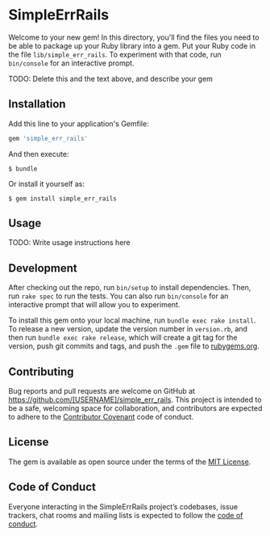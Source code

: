 # SimpleErrRails

Welcome to your new gem! In this directory, you'll find the files you need to be able to package up your Ruby library into a gem. Put your Ruby code in the file `lib/simple_err_rails`. To experiment with that code, run `bin/console` for an interactive prompt.

TODO: Delete this and the text above, and describe your gem

## Installation

Add this line to your application's Gemfile:

```ruby
gem 'simple_err_rails'
```

And then execute:

    $ bundle

Or install it yourself as:

    $ gem install simple_err_rails

## Usage

TODO: Write usage instructions here

## Development

After checking out the repo, run `bin/setup` to install dependencies. Then, run `rake spec` to run the tests. You can also run `bin/console` for an interactive prompt that will allow you to experiment.

To install this gem onto your local machine, run `bundle exec rake install`. To release a new version, update the version number in `version.rb`, and then run `bundle exec rake release`, which will create a git tag for the version, push git commits and tags, and push the `.gem` file to [rubygems.org](https://rubygems.org).

## Contributing

Bug reports and pull requests are welcome on GitHub at https://github.com/[USERNAME]/simple_err_rails. This project is intended to be a safe, welcoming space for collaboration, and contributors are expected to adhere to the [Contributor Covenant](http://contributor-covenant.org) code of conduct.

## License

The gem is available as open source under the terms of the [MIT License](https://opensource.org/licenses/MIT).

## Code of Conduct

Everyone interacting in the SimpleErrRails project’s codebases, issue trackers, chat rooms and mailing lists is expected to follow the [code of conduct](https://github.com/[USERNAME]/simple_err_rails/blob/master/CODE_OF_CONDUCT.md).
